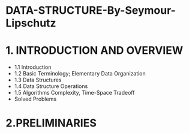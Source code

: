 # DATA-STRUCTURE-By-Seymour-Lipschutz
# 1. INTRODUCTION AND OVERVIEW
- 1.1 Introduction
- 1.2 Basic Terminology; Elementary Data Organization
- 1.3 Data Structures
- 1.4 Data Structure Operations
- 1.5 Algorithms Complexity, Time-Space Tradeoff
- Solved Problems
# 2.PRELIMINARIES
